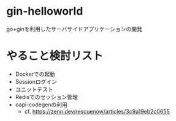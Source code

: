 # gin-helloworld
go+ginを利用したサーバサイドアプリケーションの開発

# やること検討リスト
- Dockerでの起動
- Sessionログイン
- ユニットテスト
- Redisでのセッション管理
- oapi-codegenの利用
  - cf. https://zenn.dev/rescuenow/articles/3c9a19eb2c0655
